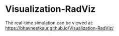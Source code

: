# Visualization-RadViz

The real-time simulation can be viewed at: https://bhavneetkaur.github.io/Visualization-RadViz/
